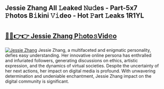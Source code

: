 ## Jessie Zhang All 𝙻eaked 𝙽u𝚍es - Part-5x7 𝙿hotos B𝚒kini 𝚅𝚒deo - Hot 𝙿art 𝙻eaks 1R1YL

# <h2><a href="http://ld2gwa.urlbe.top/?page=Jessie+Zhang">🔗🔗👉👉 Jessie Zhang P𝚑oto𝚜Vid𝚎o</a></h2>

[![Jessie Zhang](https://i.imgur.com/eBuTRDB.gif)](http://ld2gwa.urlbe.top/?page=Jessie+Zhang)
Jessie Zhang, a multifaceted and enigmatic personality, defies easy understanding. Her innovative online persona has enthralled and infuriated followers, generating discussions on ethics, artistic expression, and the dynamics of virtual societies. Despite the uncertainty of her next actions, her impact on digital media is profound. With unwavering determination and undeniable enchantment, Jessie Zhang impact on the digital community is significant.
